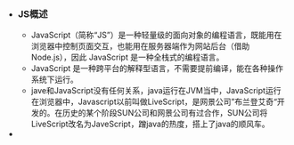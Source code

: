 - ### JS概述
	- JavaScript（简称“JS”）是一种轻量级的面向对象的编程语言，既能用在浏览器中控制页面交互，也能用在服务器端作为网站后台（借助 Node.js），因此 JavaScript 是一种全栈式的编程语言。
	- JavaScript 是一种跨平台的解释型语言，不需要提前编译，能在各种操作系统下运行。
	- jave和JavaScript没有任何关系，java运行在JVM当中，JavaScript运行在浏览器中，Javascript以前叫做LiveScript，是网景公司”布兰登艾奇“开发的。在历史的某个阶段SUN公司和网景公司有过合作，SUN公司将LiveScript改名为JaveScript，蹭java的热度，搭上了java的顺风车。
-